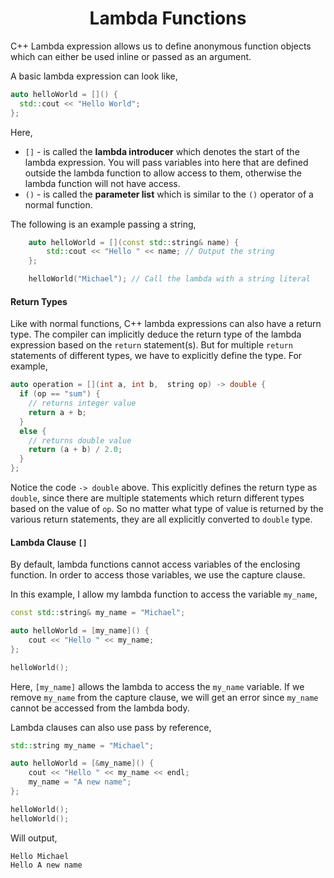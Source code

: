 <div align="center">
  <h1> Lambda Functions </h1>
</div>

C++ Lambda expression allows us to define anonymous function objects which can either be used inline or passed as an argument.

A basic lambda expression can look like,

```C++
auto helloWorld = []() {
  std::cout << "Hello World";
};
```

Here,

- `[]` - is called the **lambda introducer** which denotes the start of the lambda expression. You will pass variables into here that are defined outside the lambda function to allow access to them, otherwise the lambda function will not have access.
- `()` - is called the **parameter list** which is similar to the `()` operator of a normal function.

The following is an example passing a string,

```C++
    auto helloWorld = [](const std::string& name) {
        std::cout << "Hello " << name; // Output the string
    };

    helloWorld("Michael"); // Call the lambda with a string literal
```

#### Return Types

Like with normal functions, C++ lambda expressions can also have a return type. The compiler can implicitly deduce the return type of the lambda expression based on the `return` statement(s). But for multiple `return` statements of different types, we have to explicitly define the type. For example,

```C++
auto operation = [](int a, int b,  string op) -> double {
  if (op == "sum") {
    // returns integer value
    return a + b;
  } 
  else {
    // returns double value
    return (a + b) / 2.0;
  }
};
```

Notice the code `-> double` above. This explicitly defines the return type as `double`, since there are multiple statements which return different types based on the value of `op`. So no matter what type of value is returned by the various return statements, they are all explicitly converted to `double` type.

#### Lambda Clause `[]`

By default, lambda functions cannot access variables of the enclosing function. In order to access those variables, we use the capture clause.

In this example, I allow my lambda function to access the variable `my_name`,

```C++
const std::string& my_name = "Michael";

auto helloWorld = [my_name]() {
    cout << "Hello " << my_name;
};

helloWorld();
```

Here, `[my_name]` allows the lambda to access the `my_name` variable. If we remove `my_name` from the capture clause, we will get an error since `my_name` cannot be accessed from the lambda body.

Lambda clauses can also use pass by reference, 

```C++
std::string my_name = "Michael";

auto helloWorld = [&my_name]() {
    cout << "Hello " << my_name << endl;
    my_name = "A new name";
};

helloWorld();
helloWorld();
```

Will output,

```
Hello Michael
Hello A new name
```